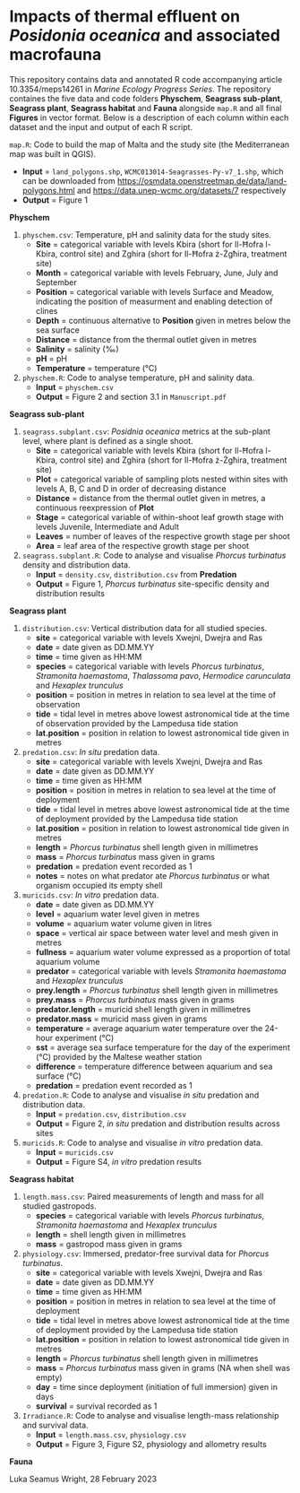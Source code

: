 # Impacts of thermal effluent on *Posidonia oceanica* and associated macrofauna
This repository contains data and annotated R code accompanying article 10.3354/meps14261 in *Marine Ecology Progress Series*. The repository containes the five data and code folders **Physchem**, **Seagrass sub-plant**, **Seagrass plant**, **Seagrass habitat** and **Fauna** alongside `map.R` and all final **Figures** in vector format. Below is a description of each column within each dataset and the input and output of each R script.

`map.R`: Code to build the map of Malta and the study site (the Mediterranean map was built in QGIS).
- **Input** = `land_polygons.shp`, `WCMC013014-Seagrasses-Py-v7_1.shp`, which can be downloaded from https://osmdata.openstreetmap.de/data/land-polygons.html and https://data.unep-wcmc.org/datasets/7 respectively
- **Output** = Figure 1

**Physchem**
1. `physchem.csv`: Temperature, pH and salinity data for the study sites.
    - **Site** = categorical variable with levels Kbira (short for Il-Ħofra l-Kbira, control site) and Zghira (short for Il-Ħofra ż-Żgħira, treatment site)
    - **Month** = categorical variable with levels February, June, July and September
    - **Position** = categorical variable with levels Surface and Meadow, indicating the position of measurment and enabling detection of clines
    - **Depth** = continuous alternative to **Position** given in metres below the sea surface 
    - **Distance** = distance from the thermal outlet given in metres
    - **Salinity** = salinity (‰)
    - **pH** = pH
    - **Temperature** = temperature (°C)
2. `physchem.R`: Code to analyse temperature, pH and salinity data.
    - **Input** = `physchem.csv`
    - **Output** = Figure 2 and section 3.1 in `Manuscript.pdf`

**Seagrass sub-plant**
1. `seagrass.subplant.csv`: *Posidnia oceanica* metrics at the sub-plant level, where plant is defined as a single shoot.
    - **Site** = categorical variable with levels Kbira (short for Il-Ħofra l-Kbira, control site) and Zghira (short for Il-Ħofra ż-Żgħira, treatment site)
    - **Plot** = categorical variable of sampling plots nested within sites with levels A, B, C and D in order of decreasing distance
    - **Distance** = distance from the thermal outlet given in metres, a continuous reexpression of **Plot**
    - **Stage** = categorical variable of within-shoot leaf growth stage with levels Juvenile, Intermediate and Adult
    - **Leaves** = number of leaves of the respective growth stage per shoot
    - **Area** = leaf area of the respective growth stage per shoot
2. `seagrass.subplant.R`: Code to analyse and visualise *Phorcus turbinatus* density and distribution data.
    - **Input** = `density.csv`, `distribution.csv` from **Predation**
    - **Output** = Figure 1, *Phorcus turbinatus* site-specific density and distribution results

**Seagrass plant**
1. `distribution.csv`: Vertical distribution data for all studied species.
    - **site** = categorical variable with levels Xwejni, Dwejra and Ras
    - **date** = date given as DD.MM.YY
    - **time** = time given as HH:MM
    - **species** = categorical variable with levels *Phorcus turbinatus*, *Stramonita haemastoma*, *Thalassoma pavo*, *Hermodice carunculata* and *Hexaplex trunculus*
    - **position** = position in metres in relation to sea level at the time of observation
    - **tide** = tidal level in metres above lowest astronomical tide at the time of observation provided by the Lampedusa tide station 
    - **lat.position** = position in relation to lowest astronomical tide given in metres
2. `predation.csv`: *In situ* predation data.
    - **site** = categorical variable with levels Xwejni, Dwejra and Ras
    - **date** = date given as DD.MM.YY
    - **time** = time given as HH:MM
    - **position** = position in metres in relation to sea level at the time of deployment
    - **tide** = tidal level in metres above lowest astronomical tide at the time of deployment provided by the Lampedusa tide station
    - **lat.position** = position in relation to lowest astronomical tide given in metres
    - **length** = *Phorcus turbinatus* shell length given in millimetres
    - **mass** = *Phorcus turbinatus* mass given in grams
    - **predation** = predation event recorded as 1
    - **notes** = notes on what predator ate *Phorcus turbinatus* or what organism occupied its empty shell
3. `muricids.csv`: *In vitro* predation data.
    - **date** = date given as DD.MM.YY
    - **level** = aquarium water level given in metres
    - **volume** = aquarium water volume given in litres
    - **space** = vertical air space between water level and mesh given in metres
    - **fullness** = aquarium water volume expressed as a proportion of total aquarium volume
    - **predator** = categorical variable with levels *Stramonita haemastoma* and *Hexaplex trunculus*
    - **prey.length** = *Phorcus turbinatus* shell length given in millimetres
    - **prey.mass** = *Phorcus turbinatus* mass given in grams
    - **predator.length** = muricid shell length given in millimetres
    - **predator.mass** = muricid mass given in grams
    - **temperature** = average aquarium water temperature over the 24-hour experiment (°C)
    - **sst** = average sea surface temperature for the day of the experiment (°C) provided by the Maltese weather station
    - **difference** = temperature difference between aquarium and sea surface (°C)
    - **predation** = predation event recorded as 1
4. `predation.R`: Code to analyse and visualise *in situ* predation and distribution data.
    - **Input** = `predation.csv`, `distribution.csv` 
    - **Output** = Figure 2, *in situ* predation and distribution results across sites
5. `muricids.R`: Code to analyse and visualise *in vitro* predation data.
    - **Input** = `muricids.csv` 
    - **Output** = Figure S4, *in vitro* predation results
    
**Seagrass habitat**
1. `length.mass.csv`: Paired measurements of length and mass for all studied gastropods.
    - **species** = categorical variable with levels *Phorcus turbinatus*, *Stramonita haemastoma* and *Hexaplex trunculus*
    - **length** = shell length given in millimetres
    - **mass** = gastropod mass given in grams
2. `physiology.csv`: Immersed, predator-free survival data for *Phorcus turbinatus*.
    - **site** = categorical variable with levels Xwejni, Dwejra and Ras
    - **date** = date given as DD.MM.YY
    - **time** = time given as HH:MM
    - **position** = position in metres in relation to sea level at the time of deployment
    - **tide** = tidal level in metres above lowest astronomical tide at the time of deployment provided by the Lampedusa tide station
    - **lat.position** = position in relation to lowest astronomical tide given in metres
    - **length** = *Phorcus turbinatus* shell length given in millimetres
    - **mass** = *Phorcus turbinatus* mass given in grams (NA when shell was empty)
    - **day** = time since deployment (initiation of full immersion) given in days
    - **survival** = survival recorded as 1
2. `Irradiance.R`: Code to analyse and visualise length-mass relationship and survival data.
    - **Input** = `length.mass.csv`, `physiology.csv`
    - **Output** = Figure 3, Figure S2, physiology and allometry results

**Fauna**


Luka Seamus Wright, 28 February 2023
